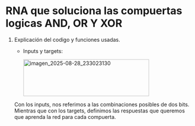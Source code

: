 # RNA que soluciona las compuertas logicas AND, OR Y XOR
1. Explicación del codigo y funciones usadas.
   
   - Inputs y targets:

     <img width="339" height="100" alt="imagen_2025-08-28_233023130" src="https://github.com/user-attachments/assets/8e09bc40-00e5-4a87-8df1-e109f7a2662b" />

   Con los inputs, nos referimos a las combinaciones posibles de dos bits. Mientras que con los targets, definimos las respuestas que queremos que aprenda la red para cada compuerta.

